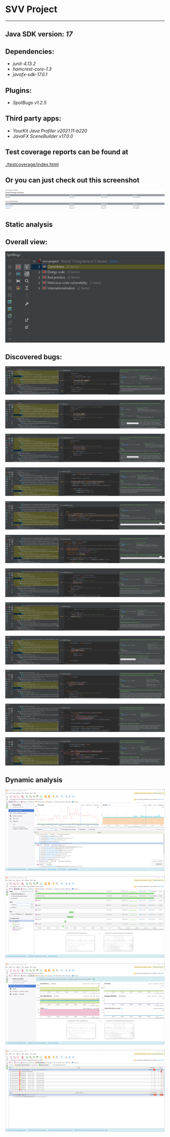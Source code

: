 # SVV Project

***

## Java SDK version: _17_
## Dependencies:

* _junit-4.13.2_
* _hamcrest-core-1.3_
* _javafx-sdk-17.0.1_

## Plugins:

* _SpotBugs v1.2.5_

## Third party apps:

* _YourKit Java Profiler v2021.11-b220_
* _JavaFX SceneBuilder v17.0.0_

## Test coverage reports can be found at

[./testcoverage/index.html](./testcoverage)

## Or you can just check out this screenshot

![image](img/coverage/testcoverage.png)

## Static analysis

## Overall view:
![image](img/static-analysis/static1.png)

## Discovered bugs:

![image](img/static-analysis/static2.png)

![image](img/static-analysis/static3.png)

![image](img/static-analysis/static4.png)

![image](img/static-analysis/static5.png)

![image](img/static-analysis/static6.png)

![image](img/static-analysis/static7.png)

![image](img/static-analysis/static8.png)

![image](img/static-analysis/static9.png)

![image](img/static-analysis/static10.png)

![image](img/static-analysis/static11.png)

![image](img/static-analysis/static12.png)

![image](img/static-analysis/static13.png)

## Dynamic analysis

![image](img/dynamic-analysis/dynamic1.png)

![image](img/dynamic-analysis/dynamic2.png)

![image](img/dynamic-analysis/dynamic3.png)

![image](img/dynamic-analysis/dynamic4.png)